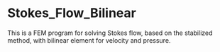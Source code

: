 # Stokes_Flow_Bilinear
This is a FEM program for solving Stokes flow, based on the stabilized method, with bilinear element for velocity and pressure.
